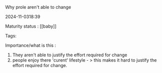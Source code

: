 
Why prole aren't able to change

2024-11-0318:39

Maturity  status : [[baby]]

Tags: 

Importance/what is this  : 



1. They aren't able to justify the effort required for change 
2.  people enjoy there 'curent' lifestyle  - > this makes  it hard to justify the effort required for change. 